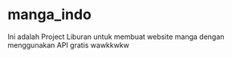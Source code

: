 # manga_indo
Ini adalah Project Liburan untuk membuat website manga dengan menggunakan API gratis wawkkwkw
